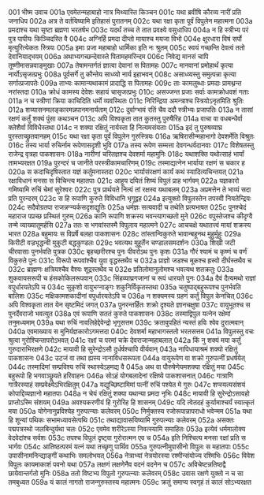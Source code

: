 001	भीष्म उवाच
001a	एवमेतन्महाबाहो नात्र मिथ्यास्ति किञ्चन
001c	यथा ब्रवीषि कौरव्य नारीं प्रति जनाधिप
002a	अत्र ते वर्तयिष्यामि इतिहासं पुरातनम्
002c	यथा रक्षा कृता पूर्वं विपुलेन महात्मना
003a	प्रमदाश्च यथा सृष्टा ब्रह्मणा भरतर्षभ
003c	यदर्थं तच्च ते तात प्रवक्ष्ये वसुधाधिप
004a	न हि स्त्रीभ्य परं पुत्र पापीयः किञ्चिदस्ति वै
004c	अग्निर्हि प्रमदा दीप्तो मायाश्च मयजा विभो
004e	क्षुरधारा विषं सर्पो मृत्युरित्येकतः स्त्रियः
005a	इमाः प्रजा महाबाहो धार्मिका इति नः श्रुतम्
005c	स्वयं गच्छन्ति देवत्वं ततो देवानियाद्भयम्
006a	अथाभ्यगच्छन्देवास्ते पितामहमरिन्दम
006c	निवेद्य मानसं चापि तूष्णीमासन्नवाङ्मुखाः
007a	तेषामन्तर्गतं ज्ञात्वा देवानां स पितामहः
007c	मानवानां प्रमोहार्थं कृत्या नार्योऽसृजत्प्रभुः
008a	पूर्वसर्गे तु कौन्तेय साध्व्यो नार्य इहाभवन्
008c	असाध्व्यस्तु समुत्पन्ना कृत्या सर्गात्प्रजापतेः
009a	ताभ्यः कामान्यथाकामं प्रादाद्धि स पितामहः
009c	ताः कामलुब्धाः प्रमदाः प्रामथ्नन्त नरांस्तदा
010a	क्रोधं कामस्य देवेशः सहायं चासृजत्प्रभुः
010c	असज्जन्त प्रजाः सर्वाः कामक्रोधवशं गताः
011a	न च स्त्रीणां क्रिया काचिदिति धर्मो व्यवस्थितः
011c	निरिन्द्रिया अमन्त्राश्च स्त्रियोऽनृतमिति श्रुतिः
012a	शय्यासनमलङ्कारमन्नपानमनार्यताम्
012c	दुर्वाग्भावं रतिं चैव ददौ स्त्रीभ्यः प्रजापतिः
013a	न तासां रक्षणं कर्तुं शक्यं पुंसा कथञ्चन
013c	अपि विश्वकृता तात कुतस्तु पुरुषैरिह
014a	वाचा वा वधबन्धैर्वा क्लेशैर्वा विविधैस्तथा
014c	न शक्या रक्षितुं नार्यस्ता हि नित्यमसंयताः
015a	इदं तु पुरुषव्याघ्र पुरस्ताच्छ्रुतवानहम्
015c	यथा रक्षा कृता पूर्वं विपुलेन गुरुस्त्रियः
016a	ऋषिरासीन्महाभागो देवशर्मेति विश्रुतः
016c	तस्य भार्या रुचिर्नाम रूपेणासदृशी भुवि
017a	तस्य रूपेण सम्मत्ता देवगन्धर्वदानवाः
017c	विशेषतस्तु राजेन्द्र वृत्रहा पाकशासनः
018a	नारीणां चरितज्ञश्च देवशर्मा महामुनिः
018c	यथाशक्ति यथोत्साहं भार्यां तामभ्यरक्षत
019a	पुरन्दरं च जानीते परस्त्रीकामचारिणम्
019c	तस्माद्यत्नेन भार्याया रक्षणं स चकार ह
020a	स कदाचिदृषिस्तात यज्ञं कर्तुमनास्तदा
020c	भार्यासंरक्षणं कार्यं कथं स्यादित्यचिन्तयत्
021a	रक्षाविधानं मनसा स विचिन्त्य महातपाः
021c	आहूय दयितं शिष्यं विपुलं प्राह भार्गवम्
022a	यज्ञकारो गमिष्यामि रुचिं चेमां सुरेश्वरः
022c	पुत्र प्रार्थयते नित्यं तां रक्षस्व यथाबलम्
023a	अप्रमत्तेन ते भाव्यं सदा प्रति पुरन्दरम्
023c	स हि रूपाणि कुरुते विविधानि भृगूद्वह
024a	इत्युक्तो विपुलस्तेन तपस्वी नियतेन्द्रियः
024c	सदैवोग्रतपा राजन्नग्न्यर्कसदृशद्युतिः
025a	धर्मज्ञः सत्यवादी च तथेति प्रत्यभाषत
025c	पुनश्चेदं महाराज पप्रच्छ प्रस्थितं गुरुम्
026a	कानि रूपाणि शक्रस्य भवन्त्यागच्छतो मुने
026c	वपुस्तेजश्च कीदृग्वै तन्मे व्याख्यातुमर्हसि
027a	ततः स भगवांस्तस्मै विपुलाय महात्मने
027c	आचचक्षे यथातत्त्वं मायां शक्रस्य भारत
028a	बहुमायः स विप्रर्षे बलहा पाकशासनः
028c	तांस्तान्विकुरुते भावान्बहूनथ मुहुर्मुहुः
029a	किरीटी वज्रभृद्धन्वी मुकुटी बद्धकुण्डलः
029c	भवत्यथ मुहूर्तेन चण्डालसमदर्शनः
030a	शिखी जटी चीरवासाः पुनर्भवति पुत्रक
030c	बृहच्छरीरश्च पुनः पीवरोऽथ पुनः कृशः
031a	गौरं श्यामं च कृष्णं च वर्णं विकुरुते पुनः
031c	विरूपो रूपवांश्चैव युवा वृद्धस्तथैव च
032a	प्राज्ञो जडश्च मूकश्च ह्रस्वो दीर्घस्तथैव च
032c	ब्राह्मणः क्षत्रियश्चैव वैश्यः शूद्रस्तथैव च
032e	प्रतिलोमानुलोमश्च भवत्यथ शतक्रतुः
033a	शुकवायसरूपी च हंसकोकिलरूपवान्
033c	सिंहव्याघ्रगजानां च रूपं धारयते पुनः
034a	दैवं दैत्यमथो राज्ञां वपुर्धारयतेऽपि च
034c	सुकृशो वायुभग्नाङ्गः शकुनिर्विकृतस्तथा
035a	चतुष्पाद्बहुरूपश्च पुनर्भवति बालिशः
035c	मक्षिकामशकादीनां वपुर्धारयतेऽपि च
036a	न शक्यमस्य ग्रहणं कर्तुं विपुल केनचित्
036c	अपि विश्वकृता तात येन सृष्टमिदं जगत्
037a	पुनरन्तर्हितः शक्रो दृश्यते ज्ञानचक्षुषा
037c	वायुभूतश्च स पुनर्देवराजो भवत्युत
038a	एवं रूपाणि सततं कुरुते पाकशासनः
038c	तस्माद्विपुल यत्नेन रक्षेमां तनुमध्यमाम्
039a	यथा रुचिं नावलिहेद्देवेन्द्रो भृगुसत्तम
039c	क्रतावुपहितं न्यस्तं हविः श्वेव दुरात्मवान्
040a	एवमाख्याय स मुनिर्यज्ञकारोऽगमत्तदा
040c	देवशर्मा महाभागस्ततो भरतसत्तम
041a	विपुलस्तु वचः श्रुत्वा गुरोश्चिन्तापरोऽभवत्
041c	रक्षां च परमां चक्रे देवराजान्महाबलात्
042a	किं नु शक्यं मया कर्तुं गुरुदाराभिरक्षणे
042c	मायावी हि सुरेन्द्रोऽसौ दुर्धर्षश्चापि वीर्यवान्
043a	नापिधायाश्रमं शक्यो रक्षितुं पाकशासनः
043c	उटजं वा तथा ह्यस्य नानाविधसरूपता
044a	वायुरूपेण वा शक्रो गुरुपत्नीं प्रधर्षयेत्
044c	तस्मादिमां सम्प्रविश्य रुचिं स्थास्येऽहमद्य वै
045a	अथ वा पौरुषेणेयमशक्या रक्षितुं मया
045c	बहुरूपो हि भगवाञ्छ्रूयते हरिवाहनः
046a	सोऽहं योगबलादेनां रक्षिष्ये पाकशासनात्
046c	गात्राणि गात्रैरस्याहं सम्प्रवेक्ष्येऽभिरक्षितुम्
047a	यद्युच्छिष्टामिमां पत्नीं रुचिं पश्येत मे गुरुः
047c	शप्स्यत्यसंशयं कोपाद्दिव्यज्ञानो महातपाः
048a	न चेयं रक्षितुं शक्या यथान्या प्रमदा नृभिः
048c	मायावी हि सुरेन्द्रोऽसावहो प्राप्तोऽस्मि संशयम्
049a	अवश्यकरणीयं हि गुरोरिह हि शासनम्
049c	यदि त्वेतदहं कुर्यामाश्चर्यं स्यात्कृतं मया
050a	योगेनानुप्रविश्येह गुरुपत्न्याः कलेवरम्
050c	निर्मुक्तस्य रजोरूपान्नापराधो भवेन्मम
051a	यथा हि शून्यां पथिकः सभामध्यावसेत्पथि
051c	तथाद्यावासयिष्यामि गुरुपत्न्याः कलेवरम्
052a	असक्तः पद्मपत्रस्थो जलबिन्दुर्यथा चलः
052c	एवमेव शरीरेऽस्या निवत्स्यामि समाहितः
053a	इत्येवं धर्ममालोक्य वेदवेदांश्च सर्वशः
053c	तपश्च विपुलं दृष्ट्वा गुरोरात्मन एव च
054a	इति निश्चित्य मनसा रक्षां प्रति स भार्गवः
054c	आतिष्ठत्परमं यत्नं यथा तच्छृणु पार्थिव
055a	गुरुपत्नीमुपासीनो विपुलः स महातपाः
055c	उपासीनामनिन्द्याङ्गीं कथाभिः समलोभयत्
056a	नेत्राभ्यां नेत्रयोरस्या रश्मीन्संयोज्य रश्मिभिः
056c	विवेश विपुलः कायमाकाशं पवनो यथा
057a	लक्षणं लक्षणेनैव वदनं वदनेन च
057c	अविचेष्टन्नतिष्ठद्वै छायेवान्तर्गतो मुनिः
058a	ततो विष्टभ्य विपुलो गुरुपत्न्याः कलेवरम्
058c	उवास रक्षणे युक्तो न च सा तमबुध्यत
059a	यं कालं नागतो राजन्गुरुस्तस्य महात्मनः
059c	क्रतुं समाप्य स्वगृहं तं कालं सोऽभ्यरक्षत
